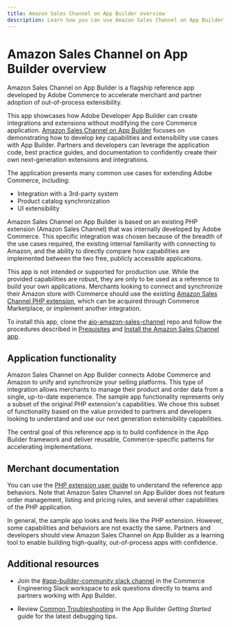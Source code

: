 ```yaml
---
title: Amazon Sales Channel on App Builder overview
description: Learn how you can use Amazon Sales Channel on App Builder as a reference app to build your own Adobe Commerce apps.
---
```


# Amazon Sales Channel on App Builder overview

Amazon Sales Channel on App Builder is a flagship reference app developed by Adobe Commerce to accelerate merchant and partner adoption of out-of-process extensibility.

This app showcases how Adobe Developer App Builder can create integrations and extensions without modifying the core Commerce application. [Amazon Sales Channel on App Builder](https://github.com/adobe/amazon-sales-channel-app-builder) focuses on demonstrating how to develop key capabilities and extensibility use cases with App Builder. Partners and developers can leverage the application code, best practice guides, and documentation to confidently create their own next-generation extensions and integrations.

The application presents many common use cases for extending Adobe Commerce, including:

* Integration with a 3rd-party system
* Product catalog synchronization
* UI extensibility

Amazon Sales Channel on App Builder is based on an existing PHP extension (Amazon Sales Channel) that was internally developed by Adobe Commerce. This specific integration was chosen because of the breadth of the use cases required, the existing internal familiarity with connecting to Amazon, and the ability to directly compare how capabilities are implemented between the two free, publicly accessible applications.

<InlineAlert variant="warning" slots="text" />

This app is not intended or supported for production use. While the provided capabilities are robust, they are only to be used as a reference to build your own applications. Merchants looking to connect and synchronize their Amazon store with Commerce should use the existing [Amazon Sales Channel PHP extension](https://marketplace.magento.com/magento-module-amazon.html), which can be acquired through Commerce Marketplace, or implement another integration.

To install this app, clone the [aio-amazon-sales-channel](https://github.com/adobe/amazon-sales-channel-app-builder) repo and follow the procedures described in [Prequisites](prerequisites.md) and [Install the Amazon Sales Channel app](installation.md).

## Application functionality

Amazon Sales Channel on App Builder connects Adobe Commerce and Amazon to unify and synchronize your selling platforms. This type of integration allows merchants to manage their product and order data from a single, up-to-date experience. The sample app functionality represents only a subset of the original PHP extension's capabilities. We chose this subset of functionality based on the value provided to partners and developers looking to understand and use our next generation extensibility capabilities.

The central goal of this reference app is to build confidence in the App Builder framework and deliver reusable, Commerce-specific patterns for accelerating implementations.

## Merchant documentation

You can use the [PHP extension user guide](https://experienceleague.adobe.com/docs/commerce-channels/amazon/guide-overview.html) to understand the reference app behaviors. Note that Amazon Sales Channel on App Builder does not feature order management, listing and pricing rules, and several other capabilities of the PHP application.

In general, the sample app looks and feels like the PHP extension. However, some capabilities and behaviors are not exactly the same. Partners and developers should view Amazon Sales Channel on App Builder as a learning tool to enable building high-quality, out-of-process apps with confidence.

## Additional resources

* Join the [#app-builder-community slack channel](https://github.com/AdobeDocs/commerce-extensibility/pull/49/magentocommeng.slack.com) in the Commerce Engineering Slack workspace to ask questions directly to teams and partners working with App Builder.

* Review [Common Troubleshooting](https://developer.adobe.com/app-builder/docs/getting_started/common_troubleshooting/) in the App Builder _Getting Started_ guide for the latest debugging tips.
